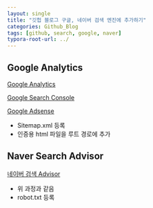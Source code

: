 ```yaml
---
layout: single
title: "깃헙 블로그 구글, 네이버 검색 엔진에 추가하기"
categories: Github_Blog
tags: [github, search, google, naver]
typora-root-url: ../
---
```








## Google Analytics 

[Google Analytics](https://analytics.google.com/)

[Google Search Console](https://search.google.com/search-console)

[Google Adsense](https://www.google.com/adsense/)

- Sitemap.xml 등록
- 인증용 html 파일을 루트 경로에 추가



## Naver Search Advisor

[네이버 검색 Advisor](https://searchadvisor.naver.com/console/board)

- 위 과정과 같음
- robot.txt 등록
